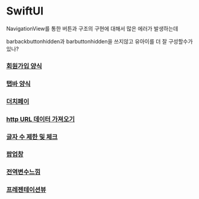 # SwiftUI

NavigationView를 통한 버튼과 구조의 구현에 대해서 많은 에러가 발생하는데  

barbackbuttonhidden과 barbuttonhidden을 쓰지않고 유아이를 더 잘 구성할수가 있나?  


### [회원가입 양식](https://github.com/myungsworld/SwiftUI/blob/master/Tutorials/Tutorials/LoginFormEx.swift)  

### [탭바 양식](https://github.com/myungsworld/SwiftUI/blob/master/Tutorials/Tutorials/TabBar2.swift)

### [더치페이](https://github.com/myungsworld/SwiftUI/blob/master/Tutorials/Tutorials/PaySeparate.swift)

### [http URL 데이터 가져오기](https://github.com/myungsworld/SwiftUI/blob/master/Tutorials/Tutorials/URLTutorial.swift)

### [글자 수 제한 및 체크](https://github.com/myungsworld/SwiftUI/blob/master/Tutorials/Tutorials/ValidatingDIsableForms.swift)

### [팝업창](https://github.com/myungsworld/SwiftUI/blob/master/Tutorials/Tutorials/PopUp.swift)

### [전역변수느낌](https://github.com/myungsworld/SwiftUI/blob/master/Tutorials/Tutorials/ObservedTutorial.swift)

### [프레젠테이션뷰](https://github.com/myungsworld/SwiftUI/blob/master/Tutorials/Tutorials/ShwoingAndHidingViews.swift)

